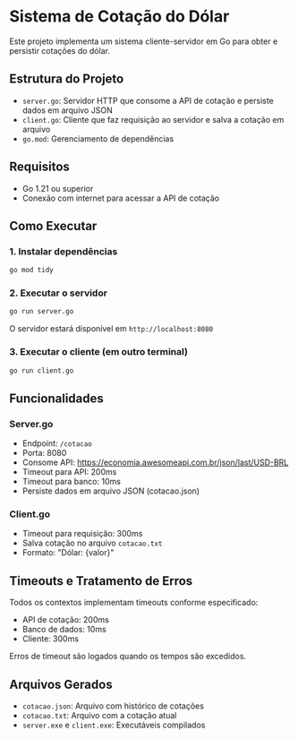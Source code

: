 # Sistema de Cotação do Dólar

Este projeto implementa um sistema cliente-servidor em Go para obter e persistir cotações do dólar.

## Estrutura do Projeto

- `server.go`: Servidor HTTP que consome a API de cotação e persiste dados em arquivo JSON
- `client.go`: Cliente que faz requisição ao servidor e salva a cotação em arquivo
- `go.mod`: Gerenciamento de dependências

## Requisitos

- Go 1.21 ou superior
- Conexão com internet para acessar a API de cotação

## Como Executar

### 1. Instalar dependências
```bash
go mod tidy
```

### 2. Executar o servidor
```bash
go run server.go
```
O servidor estará disponível em `http://localhost:8080`

### 3. Executar o cliente (em outro terminal)
```bash
go run client.go
```

## Funcionalidades

### Server.go
- Endpoint: `/cotacao`
- Porta: 8080
- Consome API: https://economia.awesomeapi.com.br/json/last/USD-BRL
- Timeout para API: 200ms
- Timeout para banco: 10ms
- Persiste dados em arquivo JSON (cotacao.json)

### Client.go
- Timeout para requisição: 300ms
- Salva cotação no arquivo `cotacao.txt`
- Formato: "Dólar: {valor}"

## Timeouts e Tratamento de Erros

Todos os contextos implementam timeouts conforme especificado:
- API de cotação: 200ms
- Banco de dados: 10ms  
- Cliente: 300ms

Erros de timeout são logados quando os tempos são excedidos.

## Arquivos Gerados

- `cotacao.json`: Arquivo com histórico de cotações
- `cotacao.txt`: Arquivo com a cotação atual
- `server.exe` e `client.exe`: Executáveis compilados

